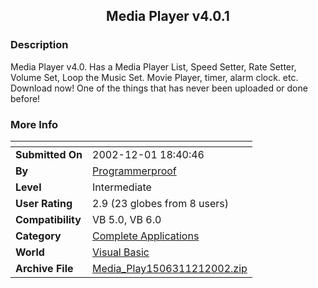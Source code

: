 ﻿<div align="center">

## Media Player v4\.0\.1


</div>

### Description

Media Player v4.0. Has a Media Player List, Speed Setter, Rate Setter, Volume Set, Loop the Music Set. Movie Player, timer, alarm clock. etc. Download now! One of the things that has never been uploaded or done before!
 
### More Info
 


<span>             |<span>
---                |---
**Submitted On**   |2002-12-01 18:40:46
**By**             |[Programmerproof](https://github.com/Planet-Source-Code/PSCIndex/blob/master/ByAuthor/programmerproof.md)
**Level**          |Intermediate
**User Rating**    |2.9 (23 globes from 8 users)
**Compatibility**  |VB 5\.0, VB 6\.0
**Category**       |[Complete Applications](https://github.com/Planet-Source-Code/PSCIndex/blob/master/ByCategory/complete-applications__1-27.md)
**World**          |[Visual Basic](https://github.com/Planet-Source-Code/PSCIndex/blob/master/ByWorld/visual-basic.md)
**Archive File**   |[Media\_Play1506311212002\.zip](https://github.com/Planet-Source-Code/programmerproof-media-player-v4-0-1__1-41208/archive/master.zip)









